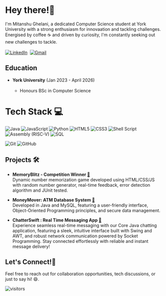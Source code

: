 # Hey there!👋
I'm Mitanshu Ghelani, a dedicated Computer Science student at York University with a strong enthusiasm for innovaation and tackling challenges. Energised by coffee ☕ and driven by curiosity, I'm constantly seeking out new challenges to tackle.<br /><br />
<a href="https://www.linkedin.com/in/mitanshu-ghelani-074562245/"><img src="https://img.shields.io/badge/linkedin-%230077B5.svg?&style=for-the-badge&logo=linkedin&logoColor=white" alt="LinkedIn" /></a>&nbsp;
<a href="mailto:mitanshughelani61@gmail.com?subject=Hello Mitanshu!"><img src="https://img.shields.io/badge/gmail-%23D14836.svg?&style=for-the-badge&logo=gmail&logoColor=white" alt="Gmail"/></a>&nbsp;

## Education

* <b>York University</b> (Jan 2023 - April 2026)<br /><br />
   * Honours BSc in Computer Science
 
# Tech Stack 💻
<img src="https://camo.githubusercontent.com/b0648ef7a9b6980ea27c1caaeb06d5c8503dbb4f9b4d9d7ca1df60a5edc14340/68747470733a2f2f696d672e736869656c64732e696f2f62616467652f6a6176612d2532334544384230302e7376673f7374796c653d666f722d7468652d6261646765266c6f676f3d6f70656e6a646b266c6f676f436f6c6f723d7768697465" alt="Java" data-canonical-src="https://img.shields.io/badge/java-%23ED8B00.svg?style=for-the-badge&amp;logo=openjdk&amp;logoColor=white" style="max-width: 100%;"> <img src="https://camo.githubusercontent.com/53ec2e58e03ba275d9b3a386abd96a243cf744a1a7121bdf8262fc8ae6ebc335/68747470733a2f2f696d672e736869656c64732e696f2f62616467652f6a6176617363726970742d2532333332333333302e7376673f7374796c653d666f722d7468652d6261646765266c6f676f3d6a617661736372697074266c6f676f436f6c6f723d253233463744463145" alt="JavaScript" data-canonical-src="https://img.shields.io/badge/javascript-%23323330.svg?style=for-the-badge&amp;logo=javascript&amp;logoColor=%23F7DF1E" style="max-width: 100%;"> <img src="https://camo.githubusercontent.com/0562f16a4ae7e35dae6087bf8b7805fb7e664a9e7e20ae6d163d94e56b94f32d/68747470733a2f2f696d672e736869656c64732e696f2f62616467652f707974686f6e2d3336373041303f7374796c653d666f722d7468652d6261646765266c6f676f3d707974686f6e266c6f676f436f6c6f723d666664643534" alt="Python" data-canonical-src="https://img.shields.io/badge/python-3670A0?style=for-the-badge&amp;logo=python&amp;logoColor=ffdd54" style="max-width: 100%;"> <img src="https://camo.githubusercontent.com/5e7e215d9ff3a7c2e96d09232c11b2205565c841d1129dd2185ebd967284121f/68747470733a2f2f696d672e736869656c64732e696f2f62616467652f68746d6c352d2532334533344632362e7376673f7374796c653d666f722d7468652d6261646765266c6f676f3d68746d6c35266c6f676f436f6c6f723d7768697465" alt="HTML5" data-canonical-src="https://img.shields.io/badge/html5-%23E34F26.svg?style=for-the-badge&amp;logo=html5&amp;logoColor=white" style="max-width: 100%;"> <img src="https://camo.githubusercontent.com/6531a4161596e3d9fdab3d0499a7b7ce5c5c8b568be219f3e9707af042e575d2/68747470733a2f2f696d672e736869656c64732e696f2f62616467652f637373332d2532333135373242362e7376673f7374796c653d666f722d7468652d6261646765266c6f676f3d63737333266c6f676f436f6c6f723d7768697465" alt="CSS3" data-canonical-src="https://img.shields.io/badge/css3-%231572B6.svg?style=for-the-badge&amp;logo=css3&amp;logoColor=white" style="max-width: 100%;"> <img src="https://camo.githubusercontent.com/814a8cc2dad24b3fbc5a7d203cad5cf605d6f2299c02468ebd4b556e1a538c20/68747470733a2f2f696d672e736869656c64732e696f2f62616467652f7368656c6c5f7363726970742d2532333132313031312e7376673f7374796c653d666f722d7468652d6261646765266c6f676f3d676e752d62617368266c6f676f436f6c6f723d7768697465" alt="Shell Script" data-canonical-src="https://img.shields.io/badge/shell_script-%23121011.svg?style=for-the-badge&amp;logo=gnu-bash&amp;logoColor=white" style="max-width: 100%;"> <img src="https://camo.githubusercontent.com/ce1fe38846e73633e7370a3cfc4df3cfdba6f80aab3dae1c6bc5ed8f6bcb3ce1/68747470733a2f2f696d672e736869656c64732e696f2f62616467652f417373656d626c7928524953435f56292d677265793f7374796c653d666f722d7468652d6261646765266c6f676f3d7269736376266c6f676f436f6c6f723d7768697465" alt="Assembly (RISC-V)" data-canonical-src="https://img.shields.io/badge/Assembly(RISC_V)-grey?style=for-the-badge&amp;logo=riscv&amp;logoColor=white" style="max-width: 100%;"> <img src="https://camo.githubusercontent.com/9088c72fb136a96a8290340374660363570d7eb2d38126cab54415ab9b68c050/68747470733a2f2f696d672e736869656c64732e696f2f62616467652f53514c2d3434373941313f7374796c653d666f722d7468652d6261646765266c6f676f3d6d7973716c266c6f676f436f6c6f723d7768697465" alt="SQL" data-canonical-src="https://img.shields.io/badge/SQL-4479A1?style=for-the-badge&amp;logo=mysql&amp;logoColor=white" style="max-width: 100%;">

<img src="https://camo.githubusercontent.com/f38298638f10774e1f0205a1111dff4a7675c0ed8600356f28e8276c2bab8235/68747470733a2f2f696d672e736869656c64732e696f2f62616467652f4769742d4630353033323f7374796c653d666f722d7468652d6261646765266c6f676f3d676974266c6f676f436f6c6f723d7768697465" alt="Git" data-canonical-src="https://img.shields.io/badge/Git-F05032?style=for-the-badge&amp;logo=git&amp;logoColor=white" style="max-width: 100%;"> <img src="https://camo.githubusercontent.com/7bb3f61920f7584d80c1f7d5903b7538dd4eaead9c1eaa18dd67ca646eb8e709/68747470733a2f2f696d672e736869656c64732e696f2f62616467652f2d4769744875622d3138313731373f7374796c653d666f722d7468652d6261646765266c6f676f3d676974687562" alt="GitHub" data-canonical-src="https://img.shields.io/badge/-GitHub-181717?style=for-the-badge&amp;logo=github" style="max-width: 100%;">



## Projects 🛠️

* <b>MemoryBlitz - Competition Winner </b><a href="https://github.com/mitanshughelani/MemoryBlitz" target="_blank">🔗</a><br />
Dynamic number memorization game developed using HTML/CSS/JS with random number generator, real-time feedback, error detection algorithm and JUnit tested.

* <b>MoneyMover: ATM Database System </b><a href="https://github.com/mitanshughelani/MoneyMover" target="_blank">🔗</a><br />
Developed in Java and MySQL, featuring a user-friendly interface, Object-Oriented Programming principles, and secure data management.

* <b>ChatterSwift : Real Time Messaging App </b><a href="https://github.com/mitanshughelani/ChatterSwift" target="_blank">🔗</a><br />
Experience seamless real-time messaging with our Core Java chatting application, featuring a sleek, intuitive interface built with Swing and AWT, and robust network communication powered by Socket Programming. Stay connected effortlessly with reliable and instant message delivery!


## Let's Connect!🤝
Feel free to reach out for collaboration opportunities, tech discussions, or just to say hi! 😄. 
<br />



 ![visitors](https://visitor-badge.laobi.icu/badge?page_id=mitanshughelani)


